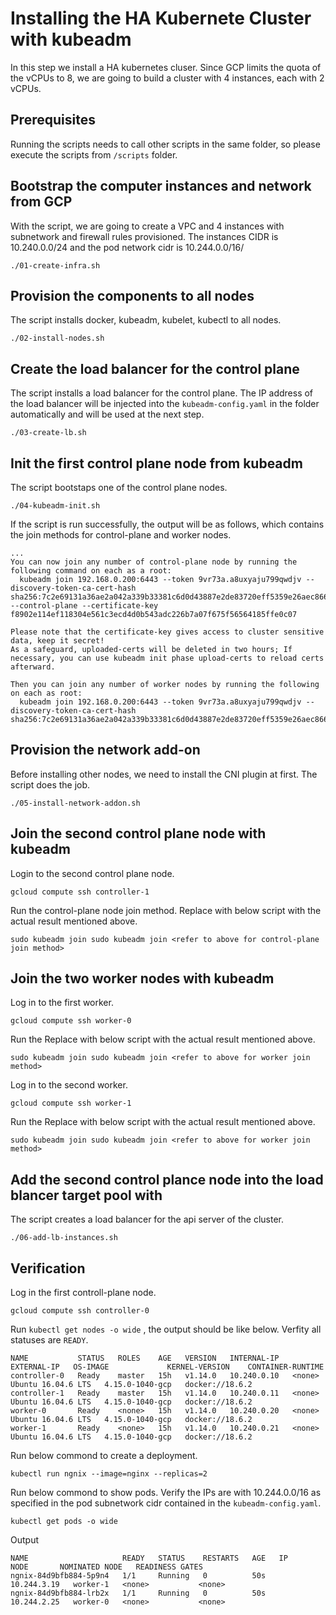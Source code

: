 # Installing the HA Kubernete Cluster with kubeadm


In this step we install a HA kubernetes cluser. Since GCP limits the quota of the vCPUs to 8, we are going to build a cluster with 4 instances, each with 2 vCPUs.

## Prerequisites

Running the scripts needs to call other scripts in the same folder, so please execute the scripts from `/scripts` folder.


## Bootstrap the computer instances and network from GCP

With the script, we are going to create a VPC and 4 instances with subnetwork and firewall rules provisioned. The instances CIDR is 10.240.0.0/24 and the pod network cidr is 10.244.0.0/16/

```
./01-create-infra.sh
```

## Provision the components to all nodes

The script installs docker, kubeadm, kubelet, kubectl to all nodes.

```
./02-install-nodes.sh
```

## Create the load balancer for the control plane

The script installs a load balancer for the control plane. The IP address of the load balancer will be injected into the `kubeadm-config.yaml`  in the folder automatically and will be used at the next step.

```
./03-create-lb.sh
```

## Init the first control plane node from kubeadm

The script bootstaps one of the control plane nodes.

```
./04-kubeadm-init.sh
```

If the script is run successfully, the output will be as follows, which contains the join methods for control-plane and worker nodes. 

```
...
You can now join any number of control-plane node by running the following command on each as a root:
  kubeadm join 192.168.0.200:6443 --token 9vr73a.a8uxyaju799qwdjv --discovery-token-ca-cert-hash sha256:7c2e69131a36ae2a042a339b33381c6d0d43887e2de83720eff5359e26aec866 --control-plane --certificate-key f8902e114ef118304e561c3ecd4d0b543adc226b7a07f675f56564185ffe0c07

Please note that the certificate-key gives access to cluster sensitive data, keep it secret!
As a safeguard, uploaded-certs will be deleted in two hours; If necessary, you can use kubeadm init phase upload-certs to reload certs afterward.

Then you can join any number of worker nodes by running the following on each as root:
  kubeadm join 192.168.0.200:6443 --token 9vr73a.a8uxyaju799qwdjv --discovery-token-ca-cert-hash sha256:7c2e69131a36ae2a042a339b33381c6d0d43887e2de83720eff5359e26aec866
```

## Provision the network add-on

Before installing other nodes, we need to install the CNI plugin at first. The script does the job.

```
./05-install-network-addon.sh
```

## Join the second control plane node with kubeadm

Login to the second control plane node.

```
gcloud compute ssh controller-1
```

Run the control-plane node join method. Replace with below script with the actual result mentioned above.

```
sudo kubeadm join sudo kubeadm join <refer to above for control-plane join method>
```


## Join the two worker nodes with kubeadm

Log in to the first worker.

```
gcloud compute ssh worker-0
```

Run the Replace with below script with the actual result mentioned above.

```
sudo kubeadm join sudo kubeadm join <refer to above for worker join method>
```

Log in to the second worker.

```
gcloud compute ssh worker-1
```

Run the Replace with below script with the actual result mentioned above.

```
sudo kubeadm join sudo kubeadm join <refer to above for worker join method>
```


## Add the second control plance node into the load blancer target pool with 


The script creates a load balancer for the api server of the cluster.

```
./06-add-lb-instances.sh
```

## Verification

Log in the first controll-plane node.

```
gcloud compute ssh controller-0
```

Run `kubectl get nodes -o wide` , the output should be like below. Verfity all statuses are `READY`.

```
NAME           STATUS   ROLES    AGE   VERSION   INTERNAL-IP   EXTERNAL-IP   OS-IMAGE             KERNEL-VERSION    CONTAINER-RUNTIME
controller-0   Ready    master   15h   v1.14.0   10.240.0.10   <none>        Ubuntu 16.04.6 LTS   4.15.0-1040-gcp   docker://18.6.2
controller-1   Ready    master   15h   v1.14.0   10.240.0.11   <none>        Ubuntu 16.04.6 LTS   4.15.0-1040-gcp   docker://18.6.2
worker-0       Ready    <none>   15h   v1.14.0   10.240.0.20   <none>        Ubuntu 16.04.6 LTS   4.15.0-1040-gcp   docker://18.6.2
worker-1       Ready    <none>   15h   v1.14.0   10.240.0.21   <none>        Ubuntu 16.04.6 LTS   4.15.0-1040-gcp   docker://18.6.2
```

Run below commond to create a deployment.

```
kubectl run ngnix --image=nginx --replicas=2
```

Run below commond to show pods. Verify the IPs are with 10.244.0.0/16 as specified in the pod subnetwork cidr contained in the `kubeadm-config.yaml`.

```
kubectl get pods -o wide
```

Output

```
NAME                     READY   STATUS    RESTARTS   AGE   IP            NODE       NOMINATED NODE   READINESS GATES
ngnix-84d9bfb884-5p9n4   1/1     Running   0          50s   10.244.3.19   worker-1   <none>           <none>
ngnix-84d9bfb884-lrb2x   1/1     Running   0          50s   10.244.2.25   worker-0   <none>           <none>
```


